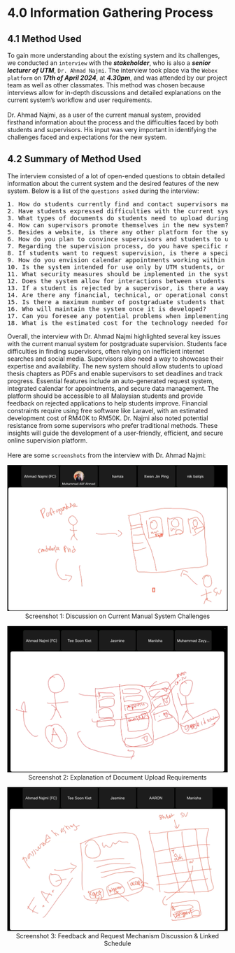 # 4.0 Information Gathering Process

## 4.1 Method Used

To gain more understanding about the existing system and its challenges, we conducted an `interview` with the _**stakeholder**_, who is also a **_senior lecturer of UTM_**, `Dr. Ahmad Najmi`. The interview took place via the `Webex platform` on **_17th of April 2024_**, at **_4.30pm_**, and was attended by our project team as well as other classmates. This method was chosen because interviews allow for in-depth discussions and detailed explanations on the current system’s workflow and user requirements.
<br><br>
Dr. Ahmad Najmi, as a user of the current manual system, provided firsthand information about the process and the difficulties faced by both students and supervisors. His input was very important in identifying the challenges faced and expectations for the new system.

## 4.2 Summary of Method Used

The interview consisted of a lot of open-ended questions to obtain detailed information about the current system and the desired features of the new system. Below is a list of the `questions asked` during the interview:
<pre>
1. How do students currently find and contact supervisors manually?
2. Have students expressed difficulties with the current system?
3. What types of documents do students need to upload during their supervision?
4. How can supervisors promote themselves in the new system?
5. Besides a website, is there any other platform for the system?
6. How do you plan to convince supervisors and students to use this new system?
7. Regarding the supervision process, do you have specific requirements for setting deadlines?
8. If students want to request supervision, is there a specific mechanism for this?
9. How do you envision calendar appointments working within the system?
10. Is the system intended for use only by UTM students, or will it be open to others as well?
11. What security measures should be implemented in the system?
12. Does the system allow for interactions between students and supervisors via messaging?
13. If a student is rejected by a supervisor, is there a way to help them improve their chances?
14. Are there any financial, technical, or operational constraints we need to be aware of?
15. Is there a maximum number of postgraduate students that one supervisor can take on?
16. Who will maintain the system once it is developed?
17. Can you foresee any potential problems when implementing this system?
18. What is the estimated cost for the technology needed for the system?
</pre>
Overall, the interview with Dr. Ahmad Najmi highlighted several key issues with the current manual system for postgraduate supervision. Students face difficulties in finding supervisors, often relying on inefficient internet searches and social media. Supervisors also need a way to showcase their expertise and availability. The new system should allow students to upload thesis chapters as PDFs and enable supervisors to set deadlines and track progress. Essential features include an auto-generated request system, integrated calendar for appointments, and secure data management. The platform should be accessible to all Malaysian students and provide feedback on rejected applications to help students improve. Financial constraints require using free software like Laravel, with an estimated development cost of RM40K to RM50K. Dr. Najmi also noted potential resistance from some supervisors who prefer traditional methods. These insights will guide the development of a user-friendly, efficient, and secure online supervision platform.
<br><br>
Here are some `screenshots` from the interview with Dr. Ahmad Najmi:
<div align="center">
   
![](images/Screenshot1.png)
Screenshot 1: Discussion on Current Manual System Challenges

![](images/Screenshot2.png)
Screenshot 2: Explanation of Document Upload Requirements

![](images/Screenshot3.png)
Screenshot 3: Feedback and Request Mechanism Discussion & Linked Schedule

</div>
